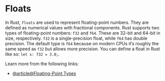 # Floats

In Rust, `floats` are used to represent floating-point numbers. They are defined as numerical values with fractional components. Rust supports two types of floating-point numbers: `f32` and `f64`. These are 32-bit and 64-bit in size, respectively. `f32` is a single-precision float, while `f64` has double precision. The default type is `f64` because on modern CPUs it’s roughly the same speed as `f32` but allows more precision. You can define a float in Rust like so: `let x: f32 = 3.0;`.

Learn more from the following links:

- [@article@Floating-Point Types](https://rust-book.cs.brown.edu/ch03-02-data-types.html#floating-point-types)